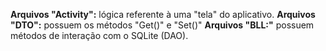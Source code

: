 <b>Arquivos "Activity":</b> lógica referente à uma "tela" do aplicativo.
<b>Arquivos "DTO":</b> possuem os métodos "Get()" e "Set()"
<b>Arquivos "BLL:"</b> possuem métodos de interação com o SQLite (DAO).

